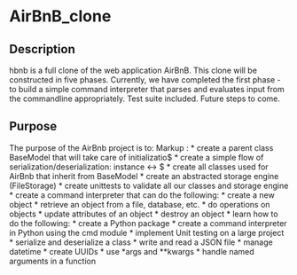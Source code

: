 # AirBnB_clone

## Description

hbnb is a full clone of the web application AirBnB. This clone will be constructed in five phases. Currently, we have completed the first phase - to build a simple command interpreter that parses and evaluates input from the commandline appropriately. Test suite included. Future steps to come.

## Purpose

The purpose of the AirBnb project is to:
Markup : * create a parent class BaseModel that will take care of initializatio$
         * create a simple flow of serialization/deserialization: instance <-> $
         * create all classes used for AirBnb that inherit from BaseModel
         * create an abstracted storage engine (FileStorage)
         * create unittests to validate all our classes and storage engine
         * create a command interpreter that can do the following:
                * create a new object
                * retrieve an object from a file, database, etc.
                * do operations on objects
                * update attributes of an object
                * destroy an object
         * learn how to do the following:
                * create a Python package
                * create a command interpreter in Python using the cmd module
                * implement Unit testing on a large project
                * serialize and deserialize a class
                * write and read a JSON file
                * manage datetime
                * create UUIDs
                * use *args and **kwargs
                * handle named arguments in a function

